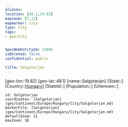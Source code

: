 ```yaml
---
aliases: 
location: [48.1,19.82]
mapzoom: [7,12] 
mapmarker: city 
type: City
tags:
- geo/City


SpocWebEntityId: 33886
isDeleted: false
confidential: public

title: Salgotarjan
---
```

[geo-lon::19.82]
[geo-lat::48.1]
[name::Salgotarjan]
[State::]
[Country::[Hungary](geo/Continent/Europe/Hungary.md)]
[StateId::]
[Population::]
[Unknown::]


```leaflet
id: Salgotarjan
coordinates: [Salgotarjan](geo/Continent/Europe/Hungary/City/Salgotarjan.md)
markerFile: [Salgotarjan](geo/Continent/Europe/Hungary/City/Salgotarjan.md)
defaultZoom: 11 
maxZoom: 18
```


